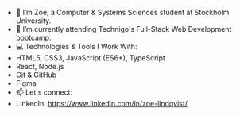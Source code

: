 - 👋 I’m Zoe, a Computer & Systems Sciences student at Stockholm University.
- 🌱 I’m currently attending Technigo's Full-Stack Web Development bootcamp. 
- 💻 Technologies & Tools I Work With:
- HTML5, CSS3, JavaScript (ES6+), TypeScript
- React, Node.js
- Git & GitHub
- Figma
- 📫 Let's connect: 
- LinkedIn: https://www.linkedin.com/in/zoe-lindqvist/


<!---
zoe-lindqvist/zoe-lindqvist is a ✨ special ✨ repository because its `README.md` (this file) appears on your GitHub profile.
You can click the Preview link to take a look at your changes.
--->
